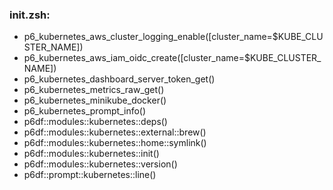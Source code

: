 ### init.zsh:
- p6_kubernetes_aws_cluster_logging_enable([cluster_name=$KUBE_CLUSTER_NAME])
- p6_kubernetes_aws_iam_oidc_create([cluster_name=$KUBE_CLUSTER_NAME])
- p6_kubernetes_dashboard_server_token_get()
- p6_kubernetes_metrics_raw_get()
- p6_kubernetes_minikube_docker()
- p6_kubernetes_prompt_info()
- p6df::modules::kubernetes::deps()
- p6df::modules::kubernetes::external::brew()
- p6df::modules::kubernetes::home::symlink()
- p6df::modules::kubernetes::init()
- p6df::modules::kubernetes::version()
- p6df::prompt::kubernetes::line()

